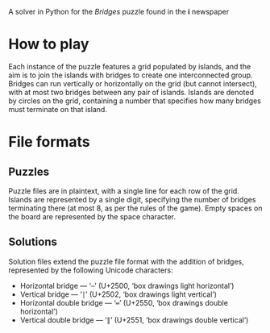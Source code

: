 A solver in Python for the *Bridges* puzzle found in the **i** newspaper

How to play
===========

Each instance of the puzzle features a grid populated by islands, and the aim is
to join the islands with bridges to create one interconnected group. Bridges can
run vertically or horizontally on the grid (but cannot intersect), with at most
two bridges between any pair of islands.  Islands are denoted by circles on the
grid, containing a number that specifies how many bridges must terminate on that
island.

File formats
============

Puzzles
-------

Puzzle files are in plaintext, with a single line for each row of the grid.
Islands are represented by a single digit, specifying the number of bridges
terminating there (at most 8, as per the rules of the game). Empty spaces on
the board are represented by the space character.

Solutions
---------

Solution files extend the puzzle file format with the addition of bridges,
represented by the following Unicode characters:

 * Horizontal bridge — ‘`─`’ (U+2500, ‘box drawings light horizontal’)
 * Vertical bridge — ‘`│`’ (U+2502, ‘box drawings light vertical’)
 * Horizontal double bridge — ‘`═`’ (U+2550, ‘box drawings double horizontal’)
 * Vertical double bridge — ‘`║`’ (U+2551, ‘box drawings double vertical’)

